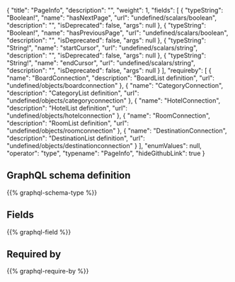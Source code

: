 {
  "title": "PageInfo",
  "description": "",
  "weight": 1,
  "fields": [
    {
      "typeString": "Boolean!",
      "name": "hasNextPage",
      "url": "undefined/scalars/boolean",
      "description": "",
      "isDeprecated": false,
      "args": null
    },
    {
      "typeString": "Boolean!",
      "name": "hasPreviousPage",
      "url": "undefined/scalars/boolean",
      "description": "",
      "isDeprecated": false,
      "args": null
    },
    {
      "typeString": "String!",
      "name": "startCursor",
      "url": "undefined/scalars/string",
      "description": "",
      "isDeprecated": false,
      "args": null
    },
    {
      "typeString": "String!",
      "name": "endCursor",
      "url": "undefined/scalars/string",
      "description": "",
      "isDeprecated": false,
      "args": null
    }
  ],
  "requireby": [
    {
      "name": "BoardConnection",
      "description": "BoardList definition",
      "url": "undefined/objects/boardconnection"
    },
    {
      "name": "CategoryConnection",
      "description": "CategoryList definition",
      "url": "undefined/objects/categoryconnection"
    },
    {
      "name": "HotelConnection",
      "description": "HotelList definition",
      "url": "undefined/objects/hotelconnection"
    },
    {
      "name": "RoomConnection",
      "description": "RoomList definition",
      "url": "undefined/objects/roomconnection"
    },
    {
      "name": "DestinationConnection",
      "description": "DestinationList definition",
      "url": "undefined/objects/destinationconnection"
    }
  ],
  "enumValues": null,
  "operator": "type",
  "typename": "PageInfo",
  "hideGithubLink": true
}
## GraphQL schema definition

{{% graphql-schema-type %}}

## Fields

{{% graphql-field %}}

## Required by

{{% graphql-require-by %}}
